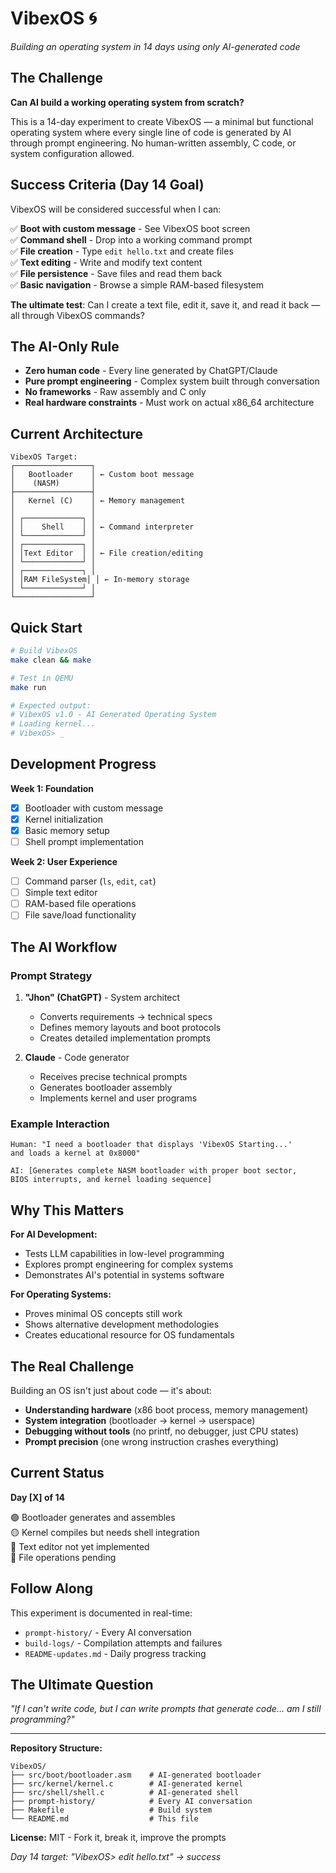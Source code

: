 # VibexOS 🌀
*Building an operating system in 14 days using only AI-generated code*

## The Challenge

**Can AI build a working operating system from scratch?**

This is a 14-day experiment to create VibexOS — a minimal but functional operating system where every single line of code is generated by AI through prompt engineering. No human-written assembly, C code, or system configuration allowed.

## Success Criteria (Day 14 Goal)

VibexOS will be considered successful when I can:

✅ **Boot with custom message** - See VibexOS boot screen  
✅ **Command shell** - Drop into a working command prompt  
✅ **File creation** - Type `edit hello.txt` and create files  
✅ **Text editing** - Write and modify text content  
✅ **File persistence** - Save files and read them back  
✅ **Basic navigation** - Browse a simple RAM-based filesystem  

**The ultimate test**: Can I create a text file, edit it, save it, and read it back — all through VibexOS commands?

## The AI-Only Rule

- **Zero human code** - Every line generated by ChatGPT/Claude
- **Pure prompt engineering** - Complex system built through conversation
- **No frameworks** - Raw assembly and C only
- **Real hardware constraints** - Must work on actual x86_64 architecture

## Current Architecture

```
VibexOS Target:
┌─────────────────┐
│   Bootloader    │ ← Custom boot message
│    (NASM)       │
├─────────────────┤
│   Kernel (C)    │ ← Memory management
│                 │
│ ┌─────────────┐ │
│ │    Shell    │ │ ← Command interpreter
│ └─────────────┘ │
│ ┌─────────────┐ │
│ │Text Editor  │ │ ← File creation/editing
│ └─────────────┘ │
│ ┌─────────────┐ │
│ │RAM FileSystem│ │ ← In-memory storage
│ └─────────────┘ │
└─────────────────┘
```

## Quick Start

```bash
# Build VibexOS
make clean && make

# Test in QEMU
make run

# Expected output:
# VibexOS v1.0 - AI Generated Operating System
# Loading kernel...
# VibexOS> _
```

## Development Progress

**Week 1: Foundation**
- [x] Bootloader with custom message
- [x] Kernel initialization  
- [x] Basic memory setup
- [ ] Shell prompt implementation

**Week 2: User Experience**
- [ ] Command parser (`ls`, `edit`, `cat`)
- [ ] Simple text editor
- [ ] RAM-based file operations
- [ ] File save/load functionality

## The AI Workflow

### Prompt Strategy
1. **"Jhon" (ChatGPT)** - System architect  
   - Converts requirements → technical specs
   - Defines memory layouts and boot protocols
   - Creates detailed implementation prompts

2. **Claude** - Code generator  
   - Receives precise technical prompts
   - Generates bootloader assembly
   - Implements kernel and user programs

### Example Interaction
```
Human: "I need a bootloader that displays 'VibexOS Starting...' 
and loads a kernel at 0x8000"

AI: [Generates complete NASM bootloader with proper boot sector,
BIOS interrupts, and kernel loading sequence]
```

## Why This Matters

**For AI Development:**
- Tests LLM capabilities in low-level programming
- Explores prompt engineering for complex systems
- Demonstrates AI's potential in systems software

**For Operating Systems:**
- Proves minimal OS concepts still work
- Shows alternative development methodologies  
- Creates educational resource for OS fundamentals

## The Real Challenge

Building an OS isn't just about code — it's about:
- **Understanding hardware** (x86 boot process, memory management)
- **System integration** (bootloader → kernel → userspace)
- **Debugging without tools** (no printf, no debugger, just CPU states)
- **Prompt precision** (one wrong instruction crashes everything)

## Current Status

**Day [X] of 14**

🟢 Bootloader generates and assembles  
🟡 Kernel compiles but needs shell integration  
🔴 Text editor not yet implemented  
🔴 File operations pending  

## Follow Along

This experiment is documented in real-time:
- `prompt-history/` - Every AI conversation
- `build-logs/` - Compilation attempts and failures  
- `README-updates.md` - Daily progress tracking

## The Ultimate Question

*"If I can't write code, but I can write prompts that generate code... am I still programming?"*

---

**Repository Structure:**
```
VibexOS/
├── src/boot/bootloader.asm    # AI-generated bootloader
├── src/kernel/kernel.c        # AI-generated kernel  
├── src/shell/shell.c          # AI-generated shell
├── prompt-history/            # Every AI conversation
├── Makefile                   # Build system
└── README.md                  # This file
```

**License:** MIT - Fork it, break it, improve the prompts

*Day 14 target: "VibexOS> edit hello.txt" → success*